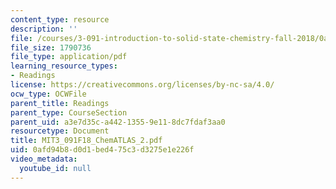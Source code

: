 ```yaml
---
content_type: resource
description: ''
file: /courses/3-091-introduction-to-solid-state-chemistry-fall-2018/0afd94b8d0d1bed475c3d3275e1e226f_MIT3_091F18_ChemATLAS_2.pdf
file_size: 1790736
file_type: application/pdf
learning_resource_types:
- Readings
license: https://creativecommons.org/licenses/by-nc-sa/4.0/
ocw_type: OCWFile
parent_title: Readings
parent_type: CourseSection
parent_uid: a3e7d35c-a442-1355-9e11-8dc7fdaf3aa0
resourcetype: Document
title: MIT3_091F18_ChemATLAS_2.pdf
uid: 0afd94b8-d0d1-bed4-75c3-d3275e1e226f
video_metadata:
  youtube_id: null
---
```


